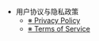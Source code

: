 - 用户协议与隐私政策
  - [※ Privacy Policy](PrivacyPolicy.md) 
  - [※ Terms of Service](TermsOfService.md) 
  


